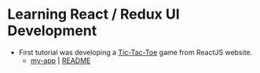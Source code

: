 # Learning React / Redux UI Development

- First tutorial was developing a [Tic-Tac-Toe](https://reactjs.org/tutorial/tutorial.html) game from ReactJS website.
  - [my-app](./my-app) | [README](./README.md)